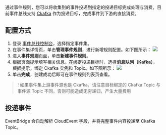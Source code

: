 通过事件规则，您可以将收集到的事件投递到指定的投递目标完成处理与消费，目前事件总线支持 [Ckafka](https://www.tencentcloud.com/products/ckafka) 作为投递目标，完成事件到下游的直接消费。

## 配置方式
1. 登录 [事件总线控制台](https://console.cloud.tencent.com/eb)，选择指定事件集。
2. 在事件集详情页，单击**管理事件规则**，进行新增规则配置。如下图所示：
![](https://qcloudimg.tencent-cloud.cn/raw/f05a63feb28020050c800c14fb964e3d.png)
3. 进入**事件规则**页面，单击**新建事件规则**。
4. 根据页面提示填写相关信息。在绑定投递目标时，选择**消息队列（Kafka）**，根据提示，绑定 Ckafka 实例和 Topic。如下图所示：
![](https://qcloudimg.tencent-cloud.cn/raw/549c9b3c745f6aadda2e43e1767819a1.png)
5. 单击**完成**，创建成功后即可在事件规则列表页查看。
>! 如果事件集上游事件源也是 Ckafka，请注意目标绑定的 Ckafka Topic 与事件源 Topic 不同，否则可能造成无穷递归，产生大量费用

## 投递事件
EventBridge 会自动解析 CloudEvent 字段，并将完整事件内容投递至 Ckafka Topic。
